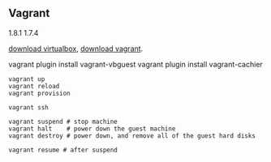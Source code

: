Vagrant
-

1.8.1
1.7.4

[download virtualbox](https://www.virtualbox.org/wiki/Linux_Downloads),
[download vagrant](https://www.vagrantup.com/downloads.html).

vagrant plugin install vagrant-vbguest
vagrant plugin install vagrant-cachier

````
vagrant up
vagrant reload
vagrant provision

vagrant ssh

vagrant suspend # stop machine
vagrant halt    # power down the guest machine
vagrant destroy # power down, and remove all of the guest hard disks

vagrant resume # after suspend
````
